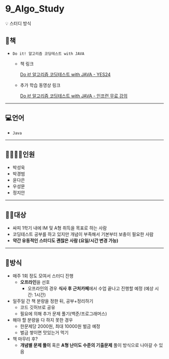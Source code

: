 
# 9_Algo_Study

<aside>
💡 스터디 방식

# 📕책

- `Do it! 알고리즘 코딩테스트 with JAVA`
    - 책 링크
        
        [Do it! 알고리즘 코딩테스트 with JAVA - YES24](https://www.yes24.com/Product/Goods/108571508)
        

    - 추가 학습 동영상 링크
        
        [Do it! 알고리즘 코딩테스트 with JAVA - 인프런 무료 강의](https://inf.run/A3932)
        

---

# 💻언어

- `Java`

---

# 👨‍👩‍👧‍👦인원

- 박성욱
- 박경범
- 윤다은
- 우성문
- 정지안


---

# 👩‍💻대상

- 싸피 1학기 내에 IM 및 A형 취득을 목표로 하는 사람
- 코딩테스트 공부를 하고 있지만 개념이 부족해서 기본부터 보충이 필요한 사람
- **약간 유동적인 스터디도 괜찮은 사람 (요일/시간 변경 가능)**


---

# 🔑방식

- 매주 1회 정도 모여서 스터디 진행
    - **오프라인**을 선호
        - 오프라인의 경우 **식사 후 근처카페**에서 수업 끝나고 진행할 예정 (예상 시간: 1시간)
- 일주일 간 책 분량을 정한 뒤, 공부+정리하기
    - 코드 깃허브로 공유
    - 필요에 의해 추가 문제 풀기(백준/프로그래머스)
- 해야 할 분량을 다 하지 못한 경우
    - 한문제당 2000원, 최대 10000원 벌금 예정
    - 벌금 쌓이면 맛있는거 먹기
- 책 마무리 후?
    - **개념별 문제 풀이** 혹은 **A형 난이도 수준의 기출문제** 풀이 방식으로 나아갈 수 있음
</aside>


